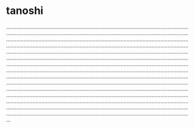 # tanoshi

.......................................................................................................................................................................................................................................................................................................................................................................................................................................................................................................................................................................................................................................................................................................................................................................................................................................................................................................................................................................................................................................................................................................................................................................................................................................................................................................................................................................................................................................................................................................................................................................................................................................................................................................................................................................................................................................................................................................................................